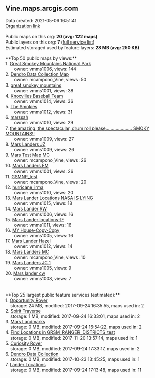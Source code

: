 <h2>Vine.maps.arcgis.com</h2> Data created: 2021-05-06 16:51:41 <br /><a target='new' href='https://Vine.maps.arcgis.com'>Organization link</a><br /><br />Public maps on this org: <b>20 (avg: 122 maps)</b><br />Public layers on this org: <b>7 </b>(<a target='new' href='https://services.arcgis.com/wzZ0RfNs3jEXfW1n/ArcGIS/rest/services'>full service list</a>)<br />Estimated storaged used by feature layers: <b>28 MB (avg: 250 KB)</b><br /><br />**Top 50 public maps by views:**<br />  1. <a target='new' href='https://www.arcgis.com/home/item.html?id=e18568eda59b4d6dbf02be8aa07876b4'>Great Smokey Mountains National Park</a> <br />  &nbsp;&nbsp;&nbsp;&nbsp; &nbsp;&nbsp;owner: vmms1006, views: 144<br />  2. <a target='new' href='https://www.arcgis.com/home/item.html?id=b44353c71cc14e4d86f5f3b1706a361b'>Dendro Data Collection Map</a> <br />  &nbsp;&nbsp;&nbsp;&nbsp; &nbsp;&nbsp;owner: mcampono_Vine, views: 50<br />  3. <a target='new' href='https://www.arcgis.com/home/item.html?id=b980299bb8e8417a9d79ab21b3bc46e0'>great smokey mountains</a> <br />  &nbsp;&nbsp;&nbsp;&nbsp; &nbsp;&nbsp;owner: vmms1001, views: 38<br />  4. <a target='new' href='https://www.arcgis.com/home/item.html?id=6cd88b09a7504e4fa7d29ff051fa1f8e'>Knoxvilles Baseball Team</a> <br />  &nbsp;&nbsp;&nbsp;&nbsp; &nbsp;&nbsp;owner: vmms1014, views: 36<br />  5. <a target='new' href='https://www.arcgis.com/home/item.html?id=a2c1790671f04374a4913e0d6926bc08'>The Smokies</a> <br />  &nbsp;&nbsp;&nbsp;&nbsp; &nbsp;&nbsp;owner: vmms1012, views: 31<br />  6. <a target='new' href='https://www.arcgis.com/home/item.html?id=e238be154d8a4f07a2ada95e00391d1a'>marssah</a> <br />  &nbsp;&nbsp;&nbsp;&nbsp; &nbsp;&nbsp;owner: vmms1010, views: 29<br />  7. <a target='new' href='https://www.arcgis.com/home/item.html?id=056ebe3597fd410c9ca49100d97ee558'>the amazing, the spectacular, drum roll please..................... SMOKY MOUNTAINS!!</a> <br />  &nbsp;&nbsp;&nbsp;&nbsp; &nbsp;&nbsp;owner: vmms1009, views: 27<br />  8. <a target='new' href='https://www.arcgis.com/home/item.html?id=f51dfc98fb3d40148495819db52e1b32'>Mars Landers JZ</a> <br />  &nbsp;&nbsp;&nbsp;&nbsp; &nbsp;&nbsp;owner: vmms1009, views: 26<br />  9. <a target='new' href='https://www.arcgis.com/home/item.html?id=a6872536901f4b23b9ec920533d754be'>Mars Test Map MC</a> <br />  &nbsp;&nbsp;&nbsp;&nbsp; &nbsp;&nbsp;owner: mcampono_Vine, views: 26<br />  10. <a target='new' href='https://www.arcgis.com/home/item.html?id=3406b64a045f4fb89a94cf2e5d04ee62'>Mars Landers FM</a> <br />  &nbsp;&nbsp;&nbsp;&nbsp; &nbsp;&nbsp;owner: vmms1001, views: 26<br />  11. <a target='new' href='https://www.arcgis.com/home/item.html?id=57c830edb1cb4147b2176691019e5584'>GSMNP_test</a> <br />  &nbsp;&nbsp;&nbsp;&nbsp; &nbsp;&nbsp;owner: mcampono_Vine, views: 20<br />  12. <a target='new' href='https://www.arcgis.com/home/item.html?id=78bfa24138ff4cd09262268648adbd25'>hurricane_irma</a> <br />  &nbsp;&nbsp;&nbsp;&nbsp; &nbsp;&nbsp;owner: vmms1010, views: 20<br />  13. <a target='new' href='https://www.arcgis.com/home/item.html?id=a5b78736662d4c639ffb0bc4d668619e'>Mars Lander Locations NASA IS LYING</a> <br />  &nbsp;&nbsp;&nbsp;&nbsp; &nbsp;&nbsp;owner: vmms1015, views: 18<br />  14. <a target='new' href='https://www.arcgis.com/home/item.html?id=22653282b43a4fe0964b9f81ae3befcc'>Mars Lander RW</a> <br />  &nbsp;&nbsp;&nbsp;&nbsp; &nbsp;&nbsp;owner: vmms1006, views: 16<br />  15. <a target='new' href='https://www.arcgis.com/home/item.html?id=72aaa4ea449b438b98c79e60abc72278'>Mars Lander locations-IF</a> <br />  &nbsp;&nbsp;&nbsp;&nbsp; &nbsp;&nbsp;owner: vmms1011, views: 16<br />  16. <a target='new' href='https://www.arcgis.com/home/item.html?id=e9395155f1484536aff6947d56db06b3'>MY House-Copy-Copy</a> <br />  &nbsp;&nbsp;&nbsp;&nbsp; &nbsp;&nbsp;owner: vmms1005, views: 16<br />  17. <a target='new' href='https://www.arcgis.com/home/item.html?id=61a19952e5644f209505c0eab3ac4759'>Mars Lander Hazel</a> <br />  &nbsp;&nbsp;&nbsp;&nbsp; &nbsp;&nbsp;owner: vmms1012, views: 14<br />  18. <a target='new' href='https://www.arcgis.com/home/item.html?id=e6a03d99c7c44c85bef75936f787a44d'>Mars Landers MC</a> <br />  &nbsp;&nbsp;&nbsp;&nbsp; &nbsp;&nbsp;owner: mcampono_Vine, views: 10<br />  19. <a target='new' href='https://www.arcgis.com/home/item.html?id=e09f58d0a07b41358a378d97e9b5c1d0'>Mars Landers JC 1</a> <br />  &nbsp;&nbsp;&nbsp;&nbsp; &nbsp;&nbsp;owner: vmms1005, views: 9<br />  20. <a target='new' href='https://www.arcgis.com/home/item.html?id=047a7cdeb6b2423fb87bf889b6ca1239'>Mars lander cw</a> <br />  &nbsp;&nbsp;&nbsp;&nbsp; &nbsp;&nbsp;owner: vmms1008, views: 7<br /><br /><br />**Top 25 largest public feature services (estimated):**<br /> 1. <a target='new' href='https://www.arcgis.com/home/item.html?id=83355b4e075d4dddae05221f4bae17dc'>Opportunity Rover</a><br /> &nbsp;&nbsp;&nbsp;&nbsp;storage: 24 MB, modified: 2017-09-24 16:35:55, maps used in: 2<br /> 2. <a target='new' href='https://www.arcgis.com/home/item.html?id=c4e30863a0cb479e91b03024e23ecb29'>Spirit Traverse</a><br /> &nbsp;&nbsp;&nbsp;&nbsp;storage: 1 MB, modified: 2017-09-24 16:33:01, maps used in: 2<br /> 3. <a target='new' href='https://www.arcgis.com/home/item.html?id=a50fb8839a0f4ed1b82449558bf4b7e4'>Mars Landmarks</a><br /> &nbsp;&nbsp;&nbsp;&nbsp;storage: 0 MB, modified: 2017-09-24 16:54:22, maps used in: 2<br /> 4. <a target='new' href='https://www.arcgis.com/home/item.html?id=9ca1e66a6ba547f386984e476b94d32c'>Find Locations in GRSM_RANGER_DISTRICTS_test</a><br /> &nbsp;&nbsp;&nbsp;&nbsp;storage: 0 MB, modified: 2017-11-20 13:57:14, maps used in: 1<br /> 5. <a target='new' href='https://www.arcgis.com/home/item.html?id=2fcbed02f0aa465a8e32ac24148adf79'>Curiosity Rover</a><br /> &nbsp;&nbsp;&nbsp;&nbsp;storage: 0 MB, modified: 2017-09-24 17:33:17, maps used in: 2<br /> 6. <a target='new' href='https://www.arcgis.com/home/item.html?id=632c0ff970f045fe9a06b08ea50eb82a'>Dendro Data Collection</a><br /> &nbsp;&nbsp;&nbsp;&nbsp;storage: 0 MB, modified: 2017-10-23 13:45:25, maps used in: 1<br /> 7. <a target='new' href='https://www.arcgis.com/home/item.html?id=7fa81e0fcc6348acbf9c7ff6e8d167c7'>Lander Locations</a><br /> &nbsp;&nbsp;&nbsp;&nbsp;storage: 0 MB, modified: 2017-09-24 17:13:48, maps used in: 11<br />